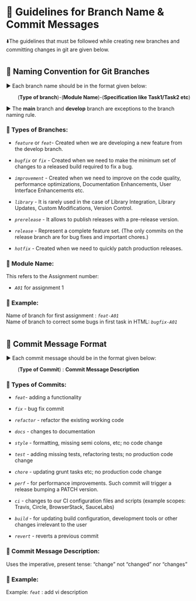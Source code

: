 #
# 🔆 Guidelines for Branch Name & Commit Messages 
⬇️The guidelines that must be followed while creating new branches and committing changes in git are given below.

#
## 🌠 Naming Convention for Git Branches
▶️ Each branch name should be in the format given below: 

&nbsp; &nbsp; &nbsp; &nbsp; (**Type of branch**)-(**Module Name**)-(**Specification like Task1/Task2 etc**) 

▶️ The **main** branch and **develop** branch are exceptions to the branch naming rule. 

### 💠 Types of Branches:
- _`feature`_ or _`feat`_- Created when we are developing a new feature from the develop branch.

- _`bugfix`_ or _`fix`_ - Created when we need to make the minimum set of changes to a released build required to fix a bug.

- _`improvement`_ - Created when we need to improve on the code quality, performance optimizations, Documentation Enhancements, User Interface Enhancements etc.

- _`library`_ - It is rarely used in the case of Library Integration, Library Updates, Custom Modifications, Version Control.

- _`prerelease`_ - It allows to publish releases with a pre-release version.

- _`release`_ - Represent a complete feature set. (The only commits on the release branch are for bug fixes and important chores.)

- _`hotfix`_ - Created when we need to quickly patch production releases.

### 💠 Module Name:
This refers to the Assignment number:
- _`A01`_ for assignment 1

### 💠 Example:
Name of branch for first assignment : _`feat-A01`_   \
Name of branch to correct some bugs in first task in HTML: _`bugfix-A01`_

#
## 🌠 Commit Message Format
▶️ Each commit message should be in the format given below: 

&nbsp; &nbsp; &nbsp; &nbsp; (**Type of Commit**) : **Commit Message Description** 

### 💠 Types of Commits:
- _`feat`_-  adding a functionality
  
- _`fix`_ - bug fix commit  

- _`refactor`_ - refactor the existing working code  

- _`docs`_ -  changes to documentation 

- _`style`_ - formatting, missing semi colons, etc; no code change 

- _`test`_ - adding missing tests, refactoring tests; no production code change
  
- _`chore`_ -  updating grunt tasks etc; no production code change

- _`perf`_ - for performance improvements. Such commit will trigger a release bumping a PATCH version.

- _`ci`_ - changes to our CI configuration files and scripts (example scopes: Travis, Circle, BrowserStack, SauceLabs) 

- _`build`_ - for updating build configuration, development tools or other changes irrelevant to the user 

- _`revert`_ - reverts a previous commit 

### 💠 Commit Message Description:
Uses the imperative, present tense: “change” not “changed” nor “changes” 

### 💠 Example:
Example: _`feat`_ : add vi description 




